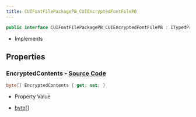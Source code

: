 ```yaml
---
title: CUIFontFilePackagePB_CUIEncryptedFontFilePB
---
```


```csharp
public interface CUIFontFilePackagePB_CUIEncryptedFontFilePB : ITypedProtobuf<CUIFontFilePackagePB_CUIEncryptedFontFilePB>, INativeHandle
```

- Implements

## Properties

### **EncryptedContents** - [Source Code](https://github.com/swiftly-solution/swiftlys2/blob/main/managed/src/SwiftlyS2.Generated/Protobufs/Interfaces/CUIFontFilePackagePB_CUIEncryptedFontFilePB.cs#L13)

```csharp
byte[] EncryptedContents { get; set; }
```

- Property Value

- [byte](https://learn.microsoft.com/dotnet/api/system.byte)[]

